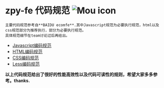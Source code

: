 #   zpy-fe 代码规范 ![Mou icon](https://www.zipeiyi.com/favicon.ico)
    主要代码规范参考自**BAIDU ecomfe**.其中Javascript规范为必要执行规范，html以及css规范部分为推荐执行，部分为必要执行规范。
    具体规范细节在team讨论过后再给出。
    
- [Javascript编码规范](javascript-style-guide.md) 
- [HTML编码规范](html-style-guide.md) 
- [CSS编码规范](css-style-guide.md) 
- [Less编码规范](less-code-style.md) 

**以上代码规范给出了很好的性能高效性以及代码可读性的规则，希望大家多多参考。thanks.**
